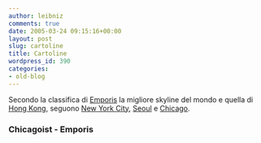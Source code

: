 ```yaml
---
author: leibniz
comments: true
date: 2005-03-24 09:15:16+00:00
layout: post
slug: cartoline
title: Cartoline
wordpress_id: 390
categories:
- old-blog
---
```


Secondo la classifica di [Emporis](http://www.chicagoist.com/archives/2005/03/23/chicago_skyline_ranked_4th_worldwide.php) la migliore skyline del mondo e quella di [Hong Kong](http://www.emporis.com/en/wm/ci/?id=101300), seguono [New York City](http://www.emporis.com/en/wm/ci/?id=101028), [Seoul](http://www.emporis.com/en/wm/ci/?id=100429) e [Chicago](http://www.emporis.com/en/wm/ci/?id=101030).




### Chicagoist - Emporis 
